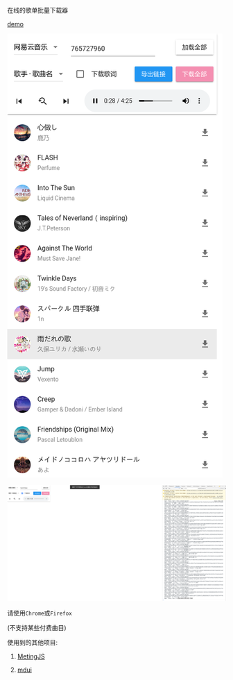 在线的歌单批量下载器

[demo](https://3088482189.github.io/music-playlist-downloader)

![demo1.png](demo1.png)

![demo2.png](demo2.png)

请使用`Chrome`或`Firefox`

(不支持某些付费曲目)

使用到的其他项目:

1. [MetingJS](https://github.com/metowolf/MetingJS)

2. [mdui](https://github.com/zdhxiong/mdui)
